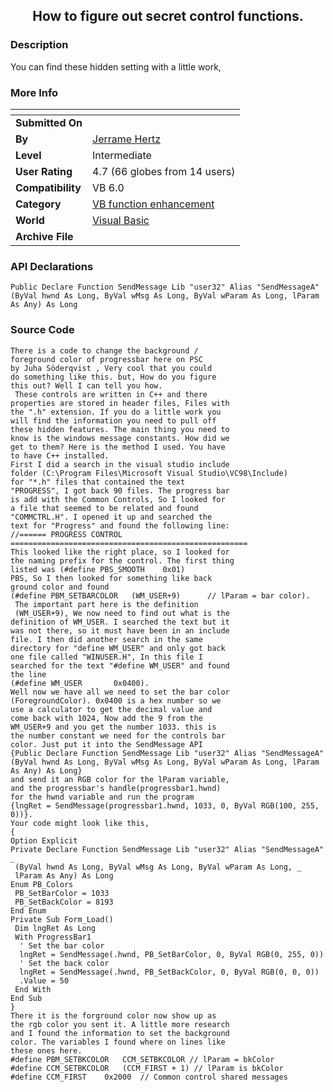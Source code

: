 ﻿<div align="center">

## How to figure out secret control functions\.


</div>

### Description

You can find these hidden setting with a little work,
 
### More Info
 


<span>             |<span>
---                |---
**Submitted On**   |
**By**             |[Jerrame Hertz](https://github.com/Planet-Source-Code/PSCIndex/blob/master/ByAuthor/jerrame-hertz.md)
**Level**          |Intermediate
**User Rating**    |4.7 (66 globes from 14 users)
**Compatibility**  |VB 6\.0
**Category**       |[VB function enhancement](https://github.com/Planet-Source-Code/PSCIndex/blob/master/ByCategory/vb-function-enhancement__1-25.md)
**World**          |[Visual Basic](https://github.com/Planet-Source-Code/PSCIndex/blob/master/ByWorld/visual-basic.md)
**Archive File**   |[](https://github.com/Planet-Source-Code/jerrame-hertz-how-to-figure-out-secret-control-functions__1-45762/archive/master.zip)

### API Declarations

```
Public Declare Function SendMessage Lib "user32" Alias "SendMessageA" (ByVal hwnd As Long, ByVal wMsg As Long, ByVal wParam As Long, lParam As Any) As Long
```


### Source Code

```
There is a code to change the background /
foreground color of progressbar here on PSC
by Juha Söderqvist , Very cool that you could
do something like this. but, How do you figure
this out? Well I can tell you how.
 These controls are written in C++ and there
properties are stored in header files, Files with
the ".h" extension. If you do a little work you
will find the information you need to pull off
these hidden features. The main thing you need to
know is the windows message constants. How did we
get to them? Here is the method I used. You have
to have C++ installed.
First I did a search in the visual studio include
folder (C:\Program Files\Microsoft Visual Studio\VC98\Include)
for "*.h" files that contained the text
"PROGRESS", I got back 90 files. The progress bar
is add with the Common Controls, So I looked for
a file that seemed to be related and found
"COMMCTRL.H". I opened it up and searched the
text for "Progress" and found the following line:
//====== PROGRESS CONTROL =====================================================
This looked like the right place, so I looked for
the naming prefix for the control. The first thing
listed was (#define PBS_SMOOTH    0x01)
PBS, So I then looked for something like back
ground color and found
(#define PBM_SETBARCOLOR   (WM_USER+9)		// lParam = bar color).
 The important part here is the definition
 (WM_USER+9), We now need to find out what is the
definition of WM_USER. I searched the text but it
was not there, so it must have been in an include
file. I then did another search in the same
directory for "define WM_USER" and only got back
one file called "WINUSER.H", In this file I
searched for the text "#define WM_USER" and found
the line
(#define WM_USER       0x0400).
Well now we have all we need to set the bar color
(ForegroundColor). 0x0400 is a hex number so we
use a calculator to get the decimal value and
come back with 1024, Now add the 9 from the
WM_USER+9 and you get the number 1033. this is
the number constant we need for the controls bar
color. Just put it into the SendMessage API
{Public Declare Function SendMessage Lib "user32" Alias "SendMessageA" (ByVal hwnd As Long, ByVal wMsg As Long, ByVal wParam As Long, lParam As Any) As Long}
and send it an RGB color for the lParam variable,
and the progressbar's handle(progressbar1.hwnd)
for the hwnd variable and run the program
{lngRet = SendMessage(progressbar1.hwnd, 1033, 0, ByVal RGB(100, 255, 0))}.
Your code might look like this,
{
Option Explicit
Private Declare Function SendMessage Lib "user32" Alias "SendMessageA" _
 (ByVal hwnd As Long, ByVal wMsg As Long, ByVal wParam As Long, _
 lParam As Any) As Long
Enum PB_Colors
 PB_SetBarColor = 1033
 PB_SetBackColor = 8193
End Enum
Private Sub Form_Load()
 Dim lngRet As Long
 With ProgressBar1
  ' Set the bar color
  lngRet = SendMessage(.hwnd, PB_SetBarColor, 0, ByVal RGB(0, 255, 0))
  ' Set the back color
  lngRet = SendMessage(.hwnd, PB_SetBackColor, 0, ByVal RGB(0, 0, 0))
  .Value = 50
 End With
End Sub
}
There it is the forground color now show up as
the rgb color you sent it. A little more research
and I found the information to set the background
color. The variables I found where on lines like
these ones here.
#define PBM_SETBKCOLOR   CCM_SETBKCOLOR // lParam = bkColor
#define CCM_SETBKCOLOR   (CCM_FIRST + 1) // lParam is bkColor
#define CCM_FIRST    0x2000  // Common control shared messages
```

